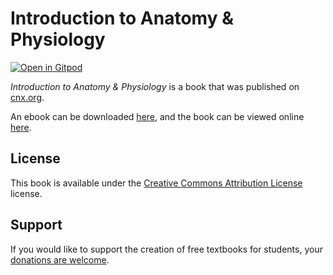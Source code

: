 # Introduction to Anatomy & Physiology

[![Open in Gitpod](https://gitpod.io/button/open-in-gitpod.svg)](https://gitpod.io/from-referrer/)

_Introduction to Anatomy & Physiology_ is a book that was published on [cnx.org](https://cnx.org/).

An ebook can be downloaded [here](https://github.com/cnx-user-books/cnxbook-introduction-to-anatomy-physiology/releases/latest), and the book can be viewed online [here](https://github.com/cnx-user-books/cnxbook-introduction-to-anatomy-physiology/releases/latest).

## License
This book is available under the [Creative Commons Attribution License](./LICENSE) license.

## Support
If you would like to support the creation of free textbooks for students, your [donations are welcome](https://riceconnect.rice.edu/donation/support-openstax-banner).
